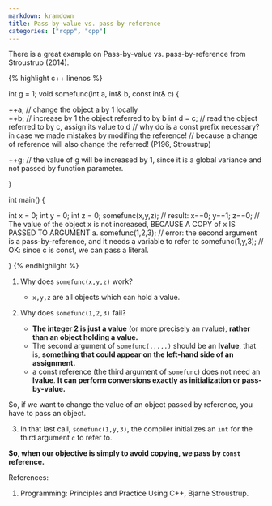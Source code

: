 ```yaml
---
markdown: kramdown
title: Pass-by-value vs. pass-by-reference
categories: ["rcpp", "cpp"]
---
```


<link rel="stylesheet" type="text/css" href="/css/sidecpp.css">


<p> There is a great example on Pass-by-value vs. pass-by-reference from Stroustrup (2014). </p>


{% highlight c++ linenos %}

int g = 1;
void somefunc(int a, int& b, const int& c) {

  ++a;           // change the object a by 1 locally                 
  ++b;           // increase by 1 the object referred to by b 
  int d = c;     // read the object referred to by c, assign its value to d
                 // why do is a const prefix necessary? in case we made mistakes by modifing the reference! 
                 // because a change of reference will also change the referred! (P196, Stroustrup)
  
  ++g;           // the value of g will be increased by 1, since it is a global variance and not passed by function parameter.

}

int main() {

  int x = 0;
  int y = 0;
  int z = 0;
  somefunc(x,y,z); // result: x==0; y==1; z==0;
                   // The value of the object x is not increased, BECAUSE A COPY of x IS PASSED TO ARGUMENT a.
  somefunc(1,2,3); // error: the second argument is a pass-by-reference, and it needs a variable to refer to
  somefunc(1,y,3); // OK: since c is const, we can pass a literal.

}
{% endhighlight %}

1. Why does `somefunc(x,y,z)` work?
    - `x,y,z` are all objects which can hold a value.

2. Why does `somefunc(1,2,3)` fail? 
    - **The integer 2 is just a value** (or more precisely an rvalue), **rather than an object holding a value.** 
    - The second argument of `somefunc(.,.,.)` should be an **lvalue**, that is, **something that could appear on the left-hand side of an assignment.**
    - a const reference (the third argument of `somefunc`) does not need an **lvalue**. **It can perform conversions exactly as initialization or pass-by-value.**

So, if we want to change the value of an object passed by reference, you have to pass an object. 

3. In that last call, `somefunc(1,y,3)`, the compiler initializes an `int` for the third argument `c` to refer to.

**So, when our objective is simply to avoid copying, we pass by `const` reference.**

References:
1. Programming: Principles and Practice Using C++, Bjarne Stroustrup.
